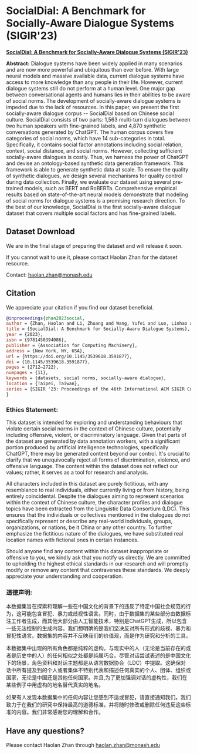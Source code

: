 # SocialDial: A Benchmark for Socially-Aware Dialogue Systems (SIGIR'23)
**[SocialDial: A Benchmark for Socially-Aware Dialogue Systems (SIGIR'23)](https://dl.acm.org/doi/10.1145/3539618.3591877)**

**Abstract:** Dialogue systems have been widely applied in many scenarios and are now more powerful and ubiquitous than ever before. With large neural models and massive available data, current dialogue systems have access to more knowledge than any people in their life. However, current dialogue systems still do not perform at a human level. One major gap between conversational agents and humans lies in their abilities to be aware of social norms. The development of socially-aware dialogue systems is impeded due to the lack of resources. In this paper, we present the first socially-aware dialogue corpus -- SocialDial based on Chinese social culture. SocialDial consists of two parts: 1,563 multi-turn dialogues between two human speakers with fine-grained labels, and 4,870 synthetic conversations generated by ChatGPT. The human corpus covers five categories of social norms, which have 14 sub-categories in total. Specifically, it contains social factor annotations including social relation, context, social distance, and social norms. However, collecting sufficient socially-aware dialogues is costly. Thus, we harness the power of ChatGPT and devise an ontology-based synthetic data generation framework. This framework is able to generate synthetic data at scale. To ensure the quality of synthetic dialogues, we design several mechanisms for quality control during data collection. Finally, we evaluate our dataset using several pre-trained models, such as BERT and RoBERTa. Comprehensive empirical results based on state-of-the-art neural models demonstrate that modeling of social norms for dialogue systems is a promising research direction. To the best of our knowledge, SocialDial is the first socially-aware dialogue dataset that covers multiple social factors and has fine-grained labels.


## Dataset Download

We are in the final stage of preparing the dataset and will release it soon.

If you cannot wait to use it, please contact Haolan Zhan for the dataset resource.

Contact: haolan.zhan@monash.edu

## Citation
We appreciate your citation if you find our dataset beneficial.

```bib
@inproceedings{zhan2023social,
author = {Zhan, Haolan and Li, Zhuang and Wang, Yufei and Luo, Linhao and Feng, Tao and Kang, Xiaoxi and Hua, Yuncheng and Qu, Lizhen and Soon, Lay-Ki and Sharma, Suraj and Zukerman, Ingrid and Semnani-Azad, Zhaleh and Haffari, Gholamreza},
title = {SocialDial: A Benchmark for Socially-Aware Dialogue Systems},
year = {2023},
isbn = {9781450394086},
publisher = {Association for Computing Machinery},
address = {New York, NY, USA},
url = {https://doi.org/10.1145/3539618.3591877},
doi = {10.1145/3539618.3591877},
pages = {2712–2722},
numpages = {11},
keywords = {datasets, social norms, socially-aware dialogue},
location = {Taipei, Taiwan},
series = {SIGIR '23: Proceedings of the 46th International ACM SIGIR Conference on Research and Development in Information Retrieval}
}
```

### Ethics Statement:

This dataset is intended for exploring and understanding behaviours that violate certain social norms in the context of Chinese culture, potentially including offensive, violent, or discriminatory language. Given that parts of the dataset are generated by data annotation workers, with a significant portion produced by artificial intelligence technologies, specifically ChatGPT, there may be generated content beyond our control. It's crucial to clarify that we unequivocally reject all forms of discrimination, violence, and offensive language. The content within the dataset does not reflect our values; rather, it serves as a tool for research and analysis.

All characters included in this dataset are purely fictitious, with any resemblance to real individuals, either currently living or from history, being entirely coincidental. Despite the dialogues aiming to represent scenarios within the context of Chinese culture, the character profiles and dialogue topics have been extracted from the Linguistic Data Consortium (LDC). This ensures that the individuals or collectives mentioned in the dialogues do not specifically represent or describe any real-world individuals, groups, organizations, or nations, be it China or any other country. To further emphasize the fictitious nature of the dialogues, we have substituted real location names with fictional ones in certain instances.

Should anyone find any content within this dataset inappropriate or offensive to you, we kindly ask that you notify us directly. We are committed to upholding the highest ethical standards in our research and will promptly modify or remove any content that contravenes these standards. We deeply appreciate your understanding and cooperation.

### 道德声明:

本数据集旨在探索和理解一些在中国文化的背景下的违反了特定中国社会规范的行为，这可能包含冒犯、暴力或歧视性语言。同时，由于数据集的某些部分由数据标注工作者生成，而其他大部分由人工智能技术，特别是ChatGPT生成，所以包含一些无法控制的生成内容。我们想明确的是我们坚决反对所有形式的歧视、暴力和冒犯性语言。数据集的内容并不反映我们的价值观，而是作为研究和分析的工具。

本数据集中出现的所有角色都是纯粹的虚构，与现实中的人（无论是当前存在的或者是历史中的人）的任何相似之处都是纯属巧合。尽管对话尝试表述的是中国文化下的场景，角色资料和对话主题都是从语言数据协会（LDC）中提取。这确保对话中所有提及到的个人或者集体不特别代表和描述任何真实的个人、团体、组织或国家，无论是中国还是其他任何国家。并且,为了更加强调对话的虚构性，我们在某些例子中用虚构的地名替代真实的地名。

如果有人发现本数据集中的任何内容让您感到不适或冒犯，请直接通知我们。我们致力于在我们的研究中保持最高的道德标准，并将随时修改或删除任何违反这些标准的内容。我们非常感谢您的理解和合作。

## Have any questions?

Please contact Haolan Zhan through [haolan.zhan@monash.edu](haolan.zhan@monash.edu)

